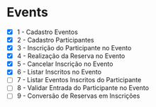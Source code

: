 # Events

- [x] 1 - Cadastro Eventos
- [x] 2 - Cadastro Participantes
- [x] 3 - Inscrição do Participante no Evento
- [x] 4 - Realização da Reserva no Evento
- [x] 5 - Cancelar Inscrição no Evento
- [x] 6 - Listar Inscritos no Evento
- [ ] 7 - Listar Eventos Inscritos do Participante
- [ ] 8 - Validar Entrada do Participante no Evento 
- [ ] 9 - Conversão de Reservas em Inscrições
